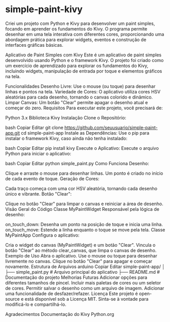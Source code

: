 # simple-paint-kivy
Criei um projeto com Python e Kivy para desenvolver um paint simples, focando em aprender os fundamentos do Kivy. O programa permite desenhar em uma tela interativa com diferentes cores, proporcionando uma abordagem prática para explorar widgets, eventos e construção de interfaces gráficas básicas.

Aplicativo de Paint Simples com Kivy
Este é um aplicativo de paint simples desenvolvido usando Python e o framework Kivy. O projeto foi criado como um exercício de aprendizado para explorar os fundamentos do Kivy, incluindo widgets, manipulação de entrada por toque e elementos gráficos na tela.

Funcionalidades
Desenho Livre: Use o mouse (ou toque) para desenhar linhas e pontos na tela.
Variedade de Cores: O aplicativo utiliza cores HSV aleatórias para cada desenho, tornando o canvas colorido e dinâmico.
Limpar Canvas: Um botão "Clear" permite apagar o desenho atual e começar do zero.
Requisitos
Para executar este projeto, você precisará de:

Python 3.x
Biblioteca Kivy
Instalação
Clone o Repositório:

bash
Copiar
Editar
git clone https://github.com/seuusuario/simple-paint-app.git
cd simple-paint-app
Instale as Dependências:
Use o pip para instalar o framework Kivy, caso ainda não tenha instalado:

bash
Copiar
Editar
pip install kivy
Execute o Aplicativo:
Execute o arquivo Python para iniciar o aplicativo:

bash
Copiar
Editar
python simple_paint.py
Como Funciona
Desenho:

Clique e arraste o mouse para desenhar linhas.
Um ponto é criado no início de cada evento de toque.
Geração de Cores:

Cada traço começa com uma cor HSV aleatória, tornando cada desenho único e vibrante.
Botão "Clear":

Clique no botão "Clear" para limpar o canvas e reiniciar a área de desenho.
Visão Geral do Código
Classe MyPaintWidget
Responsável pela lógica de desenho:

on_touch_down: Desenha um ponto na posição de toque e inicia uma linha.
on_touch_move: Estende a linha enquanto o toque se move pela tela.
Classe MyPaintApp
Configura o aplicativo:

Cria o widget do canvas (MyPaintWidget) e um botão "Clear".
Vincula o botão "Clear" ao método clear_canvas, que limpa o canvas de desenho.
Exemplo de Uso
Abra o aplicativo.
Use o mouse ou toque para desenhar livremente no canvas.
Clique no botão "Clear" para apagar e começar novamente.
Estrutura de Arquivos
arduino
Copiar
Editar
simple-paint-app/
│
├── simple_paint.py     # Arquivo principal do aplicativo
├── README.md           # Documentação do projeto
Melhorias Futuras
Adicionar opções para diferentes tamanhos de pincel.
Incluir mais paletas de cores ou um seletor de cores.
Permitir salvar o desenho como um arquivo de imagem.
Adicionar uma funcionalidade de desfazer/refazer.
Licença
Este projeto é open-source e está disponível sob a Licença MIT. Sinta-se à vontade para modificá-lo e compartilhá-lo.

Agradecimentos
Documentação do Kivy
Python.org
